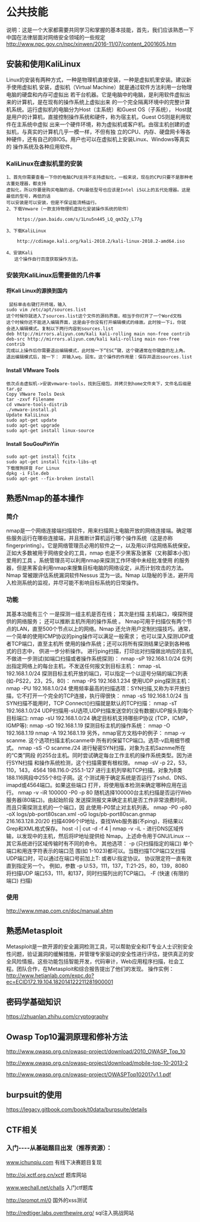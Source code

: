 # 公共技能
  说明：这是一个大家都需要共同学习和掌握的基本技能，首先，我们应该熟悉一下中国在法律层面对网络安全领域的一些规定
  http://www.npc.gov.cn/npc/xinwen/2016-11/07/content_2001605.htm
  
##   安装和使用KaliLinux
   Linux的安装有两种方式，一种是物理机直接安装，一种是虚拟机里安装。建议新手使用虚拟机
   安装，虚拟机（Virtual Machine）就是通过软件方法利用一台物理电脑的硬盘和内存可虚拟出
   若干台机器。它是电脑中的电脑，是利用软件虚拟出来的计算机，是在现有的操作系统上虚拟出来
   的一个完全隔离环境中的完整计算机系统。运行虚拟机的电脑分为Host（主系统）和Guest OS（子系统），
   Host就是用户的计算机，直接控制操作系统和硬件，称为宿主机，Guest OS则是利用软件在主系统中虚拟
   出来一个硬件环境，称为虚拟机或客户机。由宿主机创建的虚拟机，与真实的计算机几乎一模一样，不但有独
   立的CPU、内存、硬盘网卡等各种硬件，还有自己的BIOS。用户也可以在虚拟机上安装Linux、Windows等真实的
   操作系统及各种应用软件。
### KaliLinux在虚拟机里的安装
    1、首先你需要查看一下你的电脑CPU支持不支持虚拟化，一般来说，现在的CPU只要不是那种老古董处理器，都支持
    虚拟化，所以你要是购买电脑的话，CPU最低型号也应该是Intel i5以上的五代处理器。这是最低的型号，再低的话
    可以安装是可以安装，但是不保证能流畅运行。
    2、下载Vmware（一款支持物理机虚拟化安装操作系统的软件）
    
        https://pan.baidu.com/s/1Lnu5n445_LQ_qm3Zy_L77g
       
    3、下载KaliLinux
    
        http://cdimage.kali.org/kali-2018.2/kali-linux-2018.2-amd64.iso  
        
    4、安装Kali
       这个操作自行百度获取操作方法。
### 安装完KaliLinux后需要做的几件事
#### 将Kali Linux的源换到国内
     鼠标单击右键打开终端，输入
    sudo vim /etc/apt/sources.list
    这个时候你就进入了sources.list这个文件的源码界面，相当于你打开了一个Word文档
    这个时候你还不能进入编辑界面，这是由于你没有打开编辑模式的缘故。此时按一下i，你就
    会进入编辑模式。复制以下两行内容到sources.list
    deb http://mirrors.aliyun.com/kali kali-rolling main non-free contrib
    deb-src http://mirrors.aliyun.com/kali kali-rolling main non-free contrib
    完成以上操作后你需要退出编辑模式，此时按一下“ESC”键，这个键通常在你键盘的左上角。
    退出编辑模式后，按一下： 并输入wq，回车。这个操作的作用是：保存并退出sources.list
    
#### Install VMware Tools
    依次点击虚拟机->安装vmware-tools，找到压缩包，并拷贝到home文件夹下，文件名后缀是
    tar.gz
    Copy VNware Tools Desk
    tar -zxvf Filename
    cd vmware-tools-distrib
    ./vmware-install.pl
    Update KaliLinux
    sudo apt-get update
    sudo apt-get upgrade
    sudo apt-get install linux-source
#### Install SouGouPinYin
    sudo apt-get install fcitx
    sudo apt-get install fcitx-libs-qt
    下载搜狗拼音 For Linux
    dpkg -i File.deb
    sudo apt-get --fix-broken install
## 熟悉Nmap的基本操作
### 简介
nmap是一个网络连接端扫描软件，用来扫描网上电脑开放的网络连接端。确定哪些服务运行在哪些连接端，并且推断计算机运行哪个操作系统（这是亦称 fingerprinting）。它是网络管理员必用的软件之一，以及用以评估网络系统保安。
正如大多数被用于网络安全的工具，nmap 也是不少黑客及骇客（又称脚本小孩）爱用的工具 。系统管理员可以利用nmap来探测工作环境中未经批准使用
的服务器，但是黑客会利用nmap来搜集目标电脑的网络设定，从而计划攻击的方法。
Nmap 常被跟评估系统漏洞软件Nessus 混为一谈。Nmap 以隐秘的手法，避开闯入检测系统的监视，并尽可能不影响目标系统的日常操作。
### 功能
其基本功能有三个
    一是探测一组主机是否在线；
    其次是扫描 主机端口，嗅探所提供的网络服务；
    还可以推断主机所用的操作系统 。
Nmap可用于扫描仅有两个节点的LAN，直至500个节点以上的网络。Nmap 还允许用户定制扫描技巧。通常，一个简单的使用ICMP协议的ping操作可以满足一般需求；
也可以深入探测UDP或者TCP端口，直至主机所 使用的操作系统；还可以将所有探测结果记录到各种格式的日志中， 供进一步分析操作。
进行ping扫描，打印出对扫描做出响应的主机,不做进一步测试(如端口扫描或者操作系统探测)：
        nmap -sP 192.168.1.0/24
仅列出指定网络上的每台主机，不发送任何报文到目标主机：
        nmap -sL 192.168.1.0/24
探测目标主机开放的端口，可以指定一个以逗号分隔的端口列表(如-PS22，23，25，80)：
        nmap -PS 192.168.1.234
使用UDP ping探测主机：
        nmap -PU 192.168.1.0/24
使用频率最高的扫描选项：SYN扫描,又称为半开放扫描，它不打开一个完全的TCP连接，执行得很快：
        nmap -sS 192.168.1.0/24
当SYN扫描不能用时，TCP Connect()扫描就是默认的TCP扫描：
        nmap -sT 192.168.1.0/24
UDP扫描用-sU选项,UDP扫描发送空的(没有数据)UDP报头到每个目标端口:
        nmap -sU 192.168.1.0/24
确定目标机支持哪些IP协议 (TCP，ICMP，IGMP等):
        nmap -sO 192.168.1.19
探测目标主机的操作系统：
        nmap -O 192.168.1.19
        nmap -A 192.168.1.19
另外，nmap官方文档中的例子：
        nmap -v scanme.
这个选项扫描主机scanme中 所有的保留TCP端口。选项-v启用细节模式。
        nmap -sS -O scanme./24
进行秘密SYN扫描，对象为主机Saznme所在的“C类”网段 的255台主机。同时尝试确定每台工作主机的操作系统类型。因为进行SYN扫描 和操作系统检测，这个扫描需要有根权限。
        nmap -sV -p 22，53，110，143，4564 198.116.0-255.1-127
进行主机列举和TCP扫描，对象为B类188.116网段中255个8位子网。这 个测试用于确定系统是否运行了sshd、DNS、imapd或4564端口。如果这些端口 打开，将使用版本检测来确定哪种应用在运行。
        nmap -v -iR 100000 -P0 -p 80
随机选择100000台主机扫描是否运行Web服务器(80端口)。由起始阶段 发送探测报文来确定主机是否工作非常浪费时间，而且只需探测主机的一个端口，因 此使用-P0禁止对主机列表。
        nmap -P0 -p80 -oX logs/pb-port80scan.xml -oG logs/pb-port80scan.gnmap 216.163.128.20/20
扫描4096个IP地址，查找Web服务器(不ping)，将结果以Grep和XML格式保存。
        host -l | cut -d -f 4 | nmap -v -iL -
进行DNS区域传输，以发现中的主机，然后将IP地址提供给 Nmap。上述命令用于GNU/Linux -- 其它系统进行区域传输时有不同的命令。
其他选项：
-p (只扫描指定的端口)
单个端口和用连字符表示的端口范 围(如 1-1023)都可以。当既扫描TCP端口又扫描UDP端口时，可以通过在端口号前加上T: 或者U:指定协议。 协议限定符一直有效直到指定另一个。 例如，参数 -p U:53，111，137，T:21-25，80，139，8080 将扫描UDP 端口53，111，和137，同时扫描列出的TCP端口。
-F (快速 (有限的端口) 扫描)
### 使用
  http://www.nmap.com.cn/doc/manual.shtm
## 熟悉Metasploit
Metasploit是一款开源的安全漏洞检测工具，可以帮助安全和IT专业人士识别安全性问题，验证漏洞的缓解措施，并管理专家驱动的安全性进行评估，提供真正的安全风险情报。这些功能包括智能开发，代码审计，Web应用程序扫描，社会工程。团队合作，在Metasploit和综合报告提出了他们的发现。
操作实例：
   http://www.hetianlab.com/expc.do?ec=ECID172.19.104.182014122211281900001
## 密码学基础知识
   https://zhuanlan.zhihu.com/cryptography
## Owasp Top10漏洞原理和修补方法
  http://www.owasp.org.cn/owasp-project/download/2010_OWASP_Top_10
  
  http://www.owasp.org.cn/owasp-project/download/mobile-top-10-2013-2
  
  http://www.owasp.org.cn/owasp-project/OWASPTop102017v1.1.pdf
## burpsuit的使用
  https://legacy.gitbook.com/book/t0data/burpsuite/details
  
## CTF相关
### 入门----从基础题目出发（推荐资源）：
  www.ichunqiu.com 有线下决赛题目复现
  
  http://oj.xctf.org.cn/xctf 题库网站
  
  www.wechall.net/challs 入门ctf题库
  
  http://prompt.ml/0 国外的xss测试
  
  http://redtiger.labs.overthewire.org/ sql注入挑战网站

